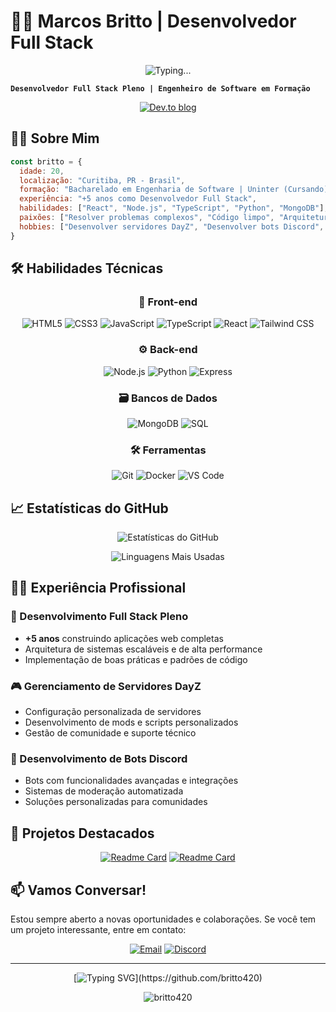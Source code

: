 # 🐱‍👤 Marcos Britto | Desenvolvedor Full Stack

<div align="center">
  <img src="https://readme-typing-svg.demolab.com/?font=Fira+Code&weight=600&size=24&duration=4000&pause=1000&color=9D4EDD&center=true&vCenter=true&width=580&lines=Transformando+ideias+em+código;Desenvolvendo+soluções+excelentes;Criando+experiências+digitais" alt="Typing..." />
</div>

**`Desenvolvedor Full Stack Pleno | Engenheiro de Software em Formação`**

<div align="center">
  
[![Dev.to blog](https://img.shields.io/badge/PORTFOLIO-0A0A0A?style=for-the-badge&logo=dev.to&logoColor=white)](https://brittodev.xyz)
  
</div>

## 👨‍💻 Sobre Mim

```javascript
const britto = {
  idade: 20,
  localização: "Curitiba, PR - Brasil",
  formação: "Bacharelado em Engenharia de Software | Uninter (Cursando)",
  experiência: "+5 anos como Desenvolvedor Full Stack",
  habilidades: ["React", "Node.js", "TypeScript", "Python", "MongoDB"],
  paixões: ["Resolver problemas complexos", "Código limpo", "Arquitetura de software"],
  hobbies: ["Desenvolver servidores DayZ", "Desenvolver bots Discord", "Aprender novas tecnologias"]
}
```

## 🛠️ Habilidades Técnicas

<div align="center">
  
### 🎨 Front-end
![HTML5](https://img.shields.io/badge/HTML5-E34F26?style=for-the-badge&logo=html5&logoColor=white)
![CSS3](https://img.shields.io/badge/CSS3-1572B6?style=for-the-badge&logo=css3&logoColor=white)
![JavaScript](https://img.shields.io/badge/JavaScript-F7DF1E?style=for-the-badge&logo=javascript&logoColor=black)
![TypeScript](https://img.shields.io/badge/TypeScript-007ACC?style=for-the-badge&logo=typescript&logoColor=white)
![React](https://img.shields.io/badge/React-20232A?style=for-the-badge&logo=react&logoColor=61DAFB)
![Tailwind CSS](https://img.shields.io/badge/Tailwind_CSS-38B2AC?style=for-the-badge&logo=tailwind-css&logoColor=white)

### ⚙️ Back-end
![Node.js](https://img.shields.io/badge/Node.js-339933?style=for-the-badge&logo=nodedotjs&logoColor=white)
![Python](https://img.shields.io/badge/Python-3776AB?style=for-the-badge&logo=python&logoColor=white)
![Express](https://img.shields.io/badge/Express.js-000000?style=for-the-badge&logo=express&logoColor=white)

### 🗃️ Bancos de Dados
![MongoDB](https://img.shields.io/badge/MongoDB-4EA94B?style=for-the-badge&logo=mongodb&logoColor=white)
![SQL](https://img.shields.io/badge/SQL-4479A1?style=for-the-badge&logo=mysql&logoColor=white)

### 🛠️ Ferramentas
![Git](https://img.shields.io/badge/Git-F05032?style=for-the-badge&logo=git&logoColor=white)
![Docker](https://img.shields.io/badge/Docker-2496ED?style=for-the-badge&logo=docker&logoColor=white)
![VS Code](https://img.shields.io/badge/VS_Code-007ACC?style=for-the-badge&logo=visual-studio-code&logoColor=white)

</div>

## 📈 Estatísticas do GitHub

<div align="center">
  
![Estatísticas do GitHub](https://github-readme-stats.vercel.app/api?username=britto420&show_icons=true&theme=tokyonight&include_all_commits=true&locale=pt-br&hide_border=true&custom_title=Minhas%20Contribuições&card_width=450)
  
![Linguagens Mais Usadas](https://github-readme-stats.vercel.app/api/top-langs/?username=britto420&theme=tokyonight&layout=compact&custom_title=Tecnologias%20Favoritas&langs_count=8&hide_border=true&card_width=350)

</div>

## 👨‍💻 Experiência Profissional

### 💼 Desenvolvimento Full Stack Pleno
- **+5 anos** construindo aplicações web completas
- Arquitetura de sistemas escaláveis e de alta performance
- Implementação de boas práticas e padrões de código

### 🎮 Gerenciamento de Servidores DayZ
- Configuração personalizada de servidores
- Desenvolvimento de mods e scripts personalizados
- Gestão de comunidade e suporte técnico

### 🤖 Desenvolvimento de Bots Discord
- Bots com funcionalidades avançadas e integrações
- Sistemas de moderação automatizada
- Soluções personalizadas para comunidades

## 🌟 Projetos Destacados

<div align="center">
  
[![Readme Card](https://github-readme-stats.vercel.app/api/pin/?username=britto420&repo=burn-project&theme=tokyonight)](https://burn-project.vercel.app)
[![Readme Card](https://github-readme-stats.vercel.app/api/pin/?username=britto420&repo=insul-project&theme=tokyonight)](https://insul-project.vercel.app)

</div>

## 📫 Vamos Conversar!

Estou sempre aberto a novas oportunidades e colaborações. Se você tem um projeto interessante, entre em contato:

<div align="center">
  
[![Email](https://img.shields.io/badge/Email-D14836?style=for-the-badge&logo=gmail&logoColor=white)](mailto:britto.vsc@gmail.com)
[![Discord](https://img.shields.io/badge/Discord-5865F2?style=for-the-badge&logo=discord&logoColor=white)](https://discord.gg/ryZY5fmGqA)
  
</div>

---

<div align="center">
  
[![Typing SVG](https://readme-typing-svg.demolab.com?font=Victor+Mono&weight=600&size=22&duration=2000&pause=300&color=9D4EDD&width=650&lines=>>+BRITTO++%3A%3A++FULLSTACK_DEV;>>+TECH+STACK%3A+[React,Node,Python];>>+MODE%3A+BUILDING_INNOVATION;)](https://github.com/britto420)

</div>

<p align="center"> 
  <img src="https://komarev.com/ghpvc/?username=britto&label=Profile%20views&color=9D4EDD&style=flat" alt="britto420" /> 
</p>
